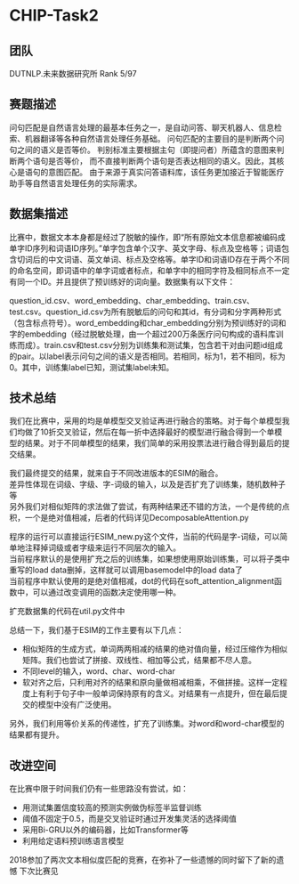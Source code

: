 # CHIP-Task2
## 团队
DUTNLP.未来数据研究所 Rank 5/97
## 赛题描述
问句匹配是自然语言处理的最基本任务之一，是自动问答、聊天机器人、信息检索、机器翻译等各种自然语言处理任务基础。
问句匹配的主要目的是判断两个问句之间的语义是否等价。
判别标准主要根据主句（即提问者）所蕴含的意图来判断两个语句是否等价，
而不直接判断两个语句是否表达相同的语义。因此，其核心是语句的意图匹配。
由于来源于真实问答语料库，该任务更加接近于智能医疗助手等自然语言处理任务的实际需求。
## 数据集描述
比赛中，数据文本本身都是经过了脱敏的操作，即“所有原始文本信息都被编码成单字ID序列和词语ID序列。”单字包含单个汉字、英文字母、标点及空格等；词语包含切词后的中文词语、英文单词、标点及空格等。单字ID和词语ID存在于两个不同的命名空间，即词语中的单字词或者标点，和单字中的相同字符及相同标点不一定有同一个ID。并且提供了预训练好的词向量。数据集有以下文件：

question_id.csv、word_embedding、char_embedding、train.csv、test.csv。question_id.csv为所有脱敏后的问句和其id，有分词和分字两种形式（包含标点符号）。word_embedding和char_embedding分别为预训练好的词和字的embedding（经过脱敏处理，由一个超过200万条医疗问句构成的语料库训练而成）。train.csv和test.csv分别为训练集和测试集，包含若干对由问题id组成的pair。以label表示问句之间的语义是否相同。若相同，标为1，若不相同，标为0。其中，训练集label已知，测试集label未知。
## 技术总结
我们在比赛中，采用的均是单模型交叉验证再进行融合的策略。对于每个单模型我们均做了10折交叉验证，然后在每一折中选择最好的模型进行融合得到一个单模型的结果。对于不同单模型的结果，我们简单的采用投票法进行融合得到最后的提交结果。

我们最终提交的结果，就来自于不同改进版本的ESIM的融合。  
差异性体现在词级、字级、字-词级的输入，以及是否扩充了训练集，随机数种子等  
另外我们对相似矩阵的求法做了尝试，有两种结果还不错的方法，一个是传统的点积，一个是绝对值相减，后者的代码详见DecomposableAttention.py

程序的运行可以直接运行ESIM_new.py这个文件，当前的代码是字-词级，可以简单地注释掉词级或者字级来运行不同层次的输入。  
当前程序默认的是使用扩充之后的训练集，如果想使用原始训练集，可以将子类中重写的load data删掉，这样就可以调用basemodel中的load data了  
当前程序中默认使用的是绝对值相减，dot的代码在soft_attention_alignment函数中，可以通过改变调用的函数决定使用哪一种。  

扩充数据集的代码在util.py文件中

总结一下，我们基于ESIM的工作主要有以下几点：
- 相似矩阵的生成方式，单词两两相减的结果的绝对值向量，经过压缩作为相似矩阵。我们也尝试了拼接、双线性、相加等公式，结果都不尽人意。
- 不同level的输入，word、char、word-char
- 软对齐之后，只利用对齐的结果和原向量做相减相乘，不做拼接。这样一定程度上有利于句子中一般单词保持原有的含义。对结果有一点提升，但在最后提交的模型中没有广泛使用。

另外，我们利用等价关系的传递性，扩充了训练集。对word和word-char模型的结果都有提升。
## 改进空间
在比赛中限于时间我们仍有一些思路没有尝试，如：
- 用测试集置信度较高的预测实例做伪标签半监督训练
- 阈值不固定于0.5，而是交叉验证时通过开发集灵活的选择阈值
- 采用Bi-GRU以外的编码器，比如Transformer等
- 利用给定语料预训练语言模型

2018参加了两次文本相似度匹配的竞赛，在弥补了一些遗憾的同时留下了新的遗憾
下次比赛见
